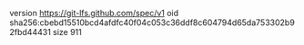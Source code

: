 version https://git-lfs.github.com/spec/v1
oid sha256:cbebd15510bcd4afdfc40f04c053c36ddf8c604794d65da753302b92fbd44431
size 911

